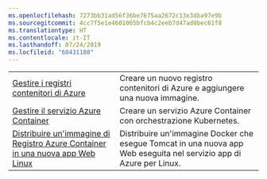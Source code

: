 ```yaml
---
ms.openlocfilehash: 7273bb31ad56f36be7675aa2672c13e3dba97e9b
ms.sourcegitcommit: 4cc7f5e1e4601065bfcb4c2eeb7d47ad0bec61f8
ms.translationtype: HT
ms.contentlocale: it-IT
ms.lasthandoff: 07/24/2019
ms.locfileid: "68431108"
---
```

|  |  |
|---------|---------|
| [Gestire i registri contenitori di Azure][1] | Creare un nuovo registro contenitori di Azure e aggiungere una nuova immagine. | 
| [Gestire il servizio Azure Container][2] | Creare un servizio Azure Container con orchestrazione Kubernetes. | 
| [Distribuire un'immagine di Registro Azure Container in una nuova app Web Linux][3] | Distribuire un'immagine Docker che esegue Tomcat in una nuova app Web eseguita nel servizio app di Azure per Linux. | 

[1]: https://azure.microsoft.com/resources/samples/acr-java-manage-azure-container-registry/
[2]: https://azure.microsoft.com/resources/samples/acs-java-manage-azure-container-service-with-kubernetes-orchestrator/
[3]: https://azure.microsoft.com/resources/samples/app-service-java-deploy-image-from-acr-to-linux/
